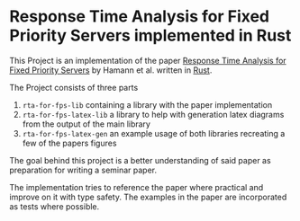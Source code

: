 Response Time Analysis for Fixed Priority Servers implemented in Rust
=====================================================================

This Project is an implementation of the paper [Response Time Analysis for Fixed Priority Servers][1] by Hamann et al.
written in [Rust].

The Project consists of three parts
1. `rta-for-fps-lib` containing a library with the paper implementation
1. `rta-for-fps-latex-lib` a library to help with generation latex diagrams from the output of the main library
1. `rta-for-fps-latex-gen` an example usage of both libraries recreating a few of the papers figures

The goal behind this project is a better understanding of said paper as preparation for writing a seminar paper.

The implementation tries to reference the paper where practical and improve on it with type safety.
The examples in the paper are incorporated as tests where possible.

[Rust]: https://www.rust-lang.org/
[1]: https://doi.org/10.1145/3273905.3273927
